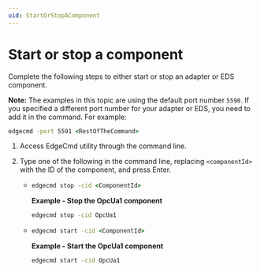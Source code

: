 ```yaml
---
uid: StartOrStopAComponent
---
```


# Start or stop a component

Complete the following steps to either start or stop an adapter or EDS component.

**Note:** The examples in this topic are using the default port number `5590`. If you specified a different port number for your adapter or EDS, you need to add it in the command. For example:

```cmd
edgecmd -port 5591 <RestOfTheCommand>
```

1. Access EdgeCmd utility through the command line.
2. Type one of the following in the command line, replacing `<componentId>` with the ID of the component, and press Enter.

   -  ```cmd
      edgecmd stop -cid <ComponentId>
      ```

      **Example - Stop the OpcUa1 component**

      ```cmd
      edgecmd stop -cid OpcUa1
      ```
  
   -  ```cmd
      edgecmd start -cid <ComponentId>
      ```

      **Example - Start the OpcUa1 component**

      ```cmd
      edgecmd start -cid OpcUa1
      ```
